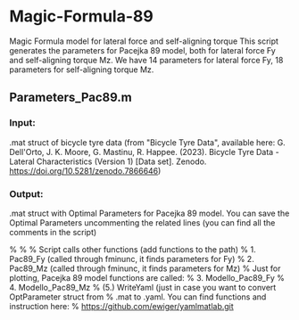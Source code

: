 # Magic-Formula-89
Magic Formula model for lateral force and self-aligning torque
This script generates the parameters for Pacejka 89 model, both for lateral force Fy and self-aligning torque Mz. We have 14 parameters for lateral force Fy, 18 parameters for self-aligning torque Mz.

## Parameters_Pac89.m
### Input: 
.mat struct of bicycle tyre data (from "Bicycle Tyre Data", available here:
G. Dell'Orto, J. K. Moore, G. Mastinu, R. Happee. (2023). Bicycle Tyre Data - Lateral Characteristics (Version 1) [Data set]. Zenodo. https://doi.org/10.5281/zenodo.7866646)
### Output: 
.mat struct with Optimal Parameters for Pacejka 89 model. You can save the Optimal Parameters uncommenting the related lines (you can find all the comments in the script)


% % % Script calls other functions (add functions to the path)
% 1. Pac89_Fy (called through fminunc, it finds parameters for Fy)
% 2. Pac89_Mz (called through fminunc, it finds parameters for Mz)
% Just for plotting, Pacejka 89 model functions are called:
% 3. Modello_Pac89_Fy
% 4. Modello_Pac89_Mz
% (5.) WriteYaml (just in case you want to convert OptParameter struct from
%      .mat to .yaml. You can find functions and instruction here:
%      https://github.com/ewiger/yamlmatlab.git
